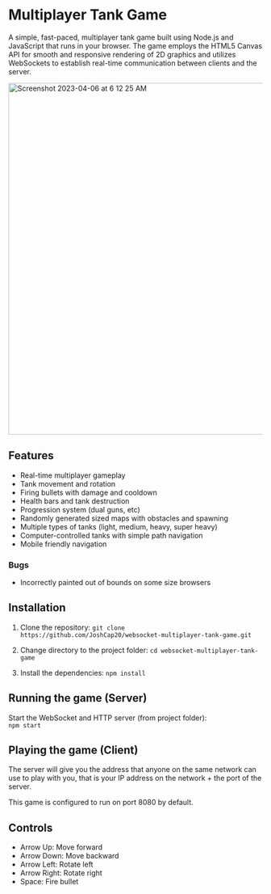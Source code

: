 # Multiplayer Tank Game
A simple, fast-paced, multiplayer tank game built using Node.js and JavaScript that runs in your browser. The game employs the HTML5 Canvas API for smooth and responsive rendering of 2D graphics and utilizes WebSockets to establish real-time communication between clients and the server.  

<img width="696" alt="Screenshot 2023-04-06 at 6 12 25 AM" src="https://user-images.githubusercontent.com/97563979/230347309-96b1d2e2-9e6c-46af-a012-8f7f5375b434.png">

## Features
- Real-time multiplayer gameplay
- Tank movement and rotation
- Firing bullets with damage and cooldown
- Health bars and tank destruction
- Progression system (dual guns, etc)
- Randomly generated sized maps with obstacles and spawning
- Multiple types of tanks (light, medium, heavy, super heavy)
- Computer-controlled tanks with simple path navigation
- Mobile friendly navigation 

### Bugs
- Incorrectly painted out of bounds on some size browsers

## Installation
1. Clone the repository:
   ```git clone https://github.com/JoshCap20/websocket-multiplayer-tank-game.git```

2. Change directory to the project folder:
    ```cd websocket-multiplayer-tank-game```

3. Install the dependencies:
    ```npm install```

## Running the game (Server)
Start the WebSocket and HTTP server (from project folder):  
    ```npm start```


## Playing the game (Client)
The server will give you the address that anyone on the same network can use to play with you, that is your IP address on the network + the port of the server.

This game is configured to run on port 8080 by default.

## Controls
- Arrow Up: Move forward
- Arrow Down: Move backward
- Arrow Left: Rotate left
- Arrow Right: Rotate right
- Space: Fire bullet

